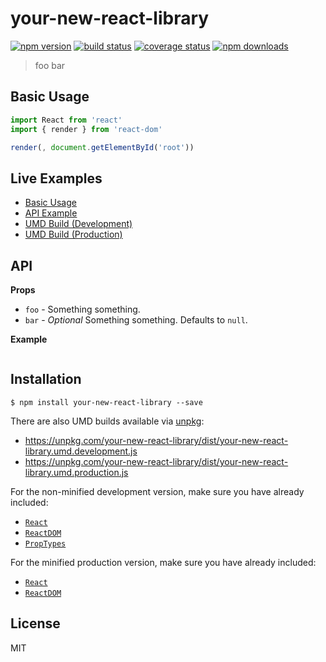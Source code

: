 # your-new-react-library

[![npm version][npmv-image]][npmv-url]
[![build status][travis-image]][travis-url]
[![coverage status][codecov-image]][codecov-url]
[![npm downloads][npmd-image]][npmd-url]

> foo bar

## Basic Usage

```jsx
import React from 'react'
import { render } from 'react-dom'

render(, document.getElementById('root'))
```

## Live Examples

- [Basic Usage](https://codesandbox.io/)
- [API Example](https://codesandbox.io/)
- [UMD Build (Development)](https://codesandbox.io/)
- [UMD Build (Production)](https://codesandbox.io/)

## API

**Props**

- `foo` - Something something.
- `bar` - _Optional_ Something something. Defaults to `null`.

**Example**

```jsx
```

## Installation

```
$ npm install your-new-react-library --save
```

There are also UMD builds available via [unpkg](https://unpkg.com/):

- https://unpkg.com/your-new-react-library/dist/your-new-react-library.umd.development.js
- https://unpkg.com/your-new-react-library/dist/your-new-react-library.umd.production.js

For the non-minified development version, make sure you have already included:

- [`React`](https://unpkg.com/react/umd/react.development.js)
- [`ReactDOM`](https://unpkg.com/react-dom/umd/react-dom.development.js)
- [`PropTypes`](https://unpkg.com/prop-types/prop-types.js)

For the minified production version, make sure you have already included:

- [`React`](https://unpkg.com/react/umd/react.production.min.js)
- [`ReactDOM`](https://unpkg.com/react-dom/umd/react-dom.production.min.js)

## License

MIT

[travis-image]: https://img.shields.io/travis/tanem/your-new-react-library/master.svg?style=flat-square
[travis-url]: https://travis-ci.org/tanem/your-new-react-library
[codecov-image]: https://img.shields.io/codecov/c/github/tanem/your-new-react-library.svg?style=flat-square
[codecov-url]: https://codecov.io/gh/tanem/your-new-react-library
[npmv-image]: https://img.shields.io/npm/v/your-new-react-library.svg?style=flat-square
[npmv-url]: https://www.npmjs.com/package/your-new-react-library
[npmd-image]: https://img.shields.io/npm/dm/your-new-react-library.svg?style=flat-square
[npmd-url]: https://www.npmjs.com/package/your-new-react-library
